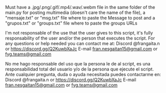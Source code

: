 Must have a .jpg/.png/.gif/.mp4/.wav/.webm file in the same folder of the main.py for posting multimedia (doesn't care the name of the file), a "mensaje.txt" or "msg.txt" file where to paste the Message to post and a "grupos.txt" or "groups.txt" file where to paste the groups URLs


I'm not responsable of the use that the user gives to this script, it's fully responsability of the user and/or the person that executes the script.
For any questions or help needed you can contact me at:
Discord @frangaita.n or https://discord.gg/Q2KuwbXaJc
E-mail fran.nesgaitan15@gmail.com or fyg.teams@gmail.com

No me hago responsable del uso que la persona le de al script, es una responsabilidad total del usuario y/o de la persona que ejecute el script.
Ante cualquier pregunta, duda o ayuda necesitada puedes contactarme en:
Discord @frangaita.n or https://discord.gg/Q2KuwbXaJc
E-mail fran.nesgaitan15@gmail.com or fyg.teams@gmail.com

